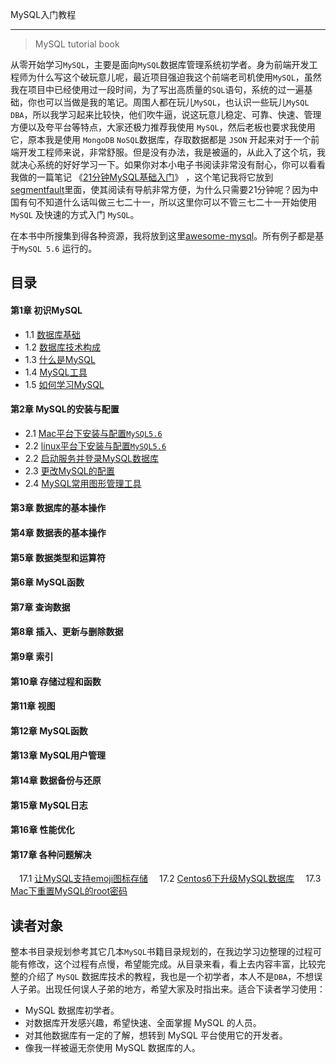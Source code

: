MySQL入门教程

--- 

> MySQL tutorial book

从零开始学习`MySQL`，主要是面向`MySQL`数据库管理系统初学者。身为前端开发工程师为什么写这个破玩意儿呢，最近项目强迫我这个前端老司机使用`MySQL`，虽然我在项目中已经使用过一段时间，为了写出高质量的`SQL`语句，系统的过一遍基础，你也可以当做是我的笔记。周围人都在玩儿`MySQL`，也认识一些玩儿`MySQL DBA`，所以我学习起来比较快，他们吹牛逼，说这玩意儿稳定、可靠、快速、管理方便以及夸平台等特点，大家还极力推荐我使用 `MySQL`，然后老板也要求我使用它，原本我是使用 `MongoDB` `NoSQL`数据库，存取数据都是 `JSON` 开起来对于一个前端开发工程师来说，非常舒服。但是没有办法，我是被逼的，从此入了这个坑，我就决心系统的好好学习一下。如果你对本小电子书阅读非常没有耐心，你可以看看我做的一篇笔记 《[21分钟MySQL基础入门](21-minutes-MySQL-basic-entry.md)》 ，这个笔记我将它放到[segmentfault](https://segmentfault.com/a/1190000006876419)里面，使其阅读有导航非常方便，为什么只需要21分钟呢？因为中国有句不知道什么话叫做三七二十一，所以这里你可以不管三七二十一开始使用 `MySQL` 及快速的方式入门 `MySQL`。

在本书中所搜集到得各种资源，我将放到这里[awesome-mysql](awesome-mysql.md)。所有例子都是基于`MySQL 5.6` 运行的。


## 目录

#### 第1章 初识MySQL

- 1.1 [数据库基础](#)
- 1.2 [数据库技术构成](#)
- 1.3 [什么是MySQL](#)
- 1.4 [MySQL工具](#)
- 1.5 [如何学习MySQL](#)

#### 第2章 MySQL的安装与配置

- 2.1 [Mac平台下安装与配置`MySQL5.6`](#)
- 2.2 [linux平台下安装与配置`MySQL5.6`](#)
- 2.2 [启动服务并登录MySQL数据库](#)
- 2.3 [更改MySQL的配置](#)
- 2.4 [MySQL常用图形管理工具](#)

#### 第3章 数据库的基本操作

#### 第4章 数据表的基本操作

#### 第5章 数据类型和运算符

#### 第6章 MySQL函数

#### 第7章 查询数据

#### 第8章 插入、更新与删除数据

#### 第9章 索引

#### 第10章 存储过程和函数

#### 第11章 视图

#### 第12章 MySQL函数

#### 第13章 MySQL用户管理

#### 第14章 数据备份与还原

#### 第15章 MySQL日志

#### 第16章 性能优化

#### 第17章 各种问题解决

　17.1 [让MySQL支持emoji图标存储](chapter17/1.1.md)
　17.2 [Centos6下升级MySQL数据库](chapter17/1.2.md)
　17.3 [Mac下重置MySQL的root密码](chapter17/1.3.md)

## 读者对象

整本书目录规划参考其它几本`MySQL`书籍目录规划的，在我边学习边整理的过程可能有修改，这个过程有点慢，希望能完成。从目录来看，看上去内容丰富，比较完整的介绍了 `MySQL` 数据库技术的教程，我也是一个初学者，本人不是`DBA`，不想误人子弟。出现任何误人子弟的地方，希望大家及时指出来。适合下读者学习使用：

- MySQL 数据库初学者。
- 对数据库开发感兴趣，希望快速、全面掌握 MySQL 的人员。
- 对其他数据库有一定的了解，想转到 MySQL 平台使用它的开发者。
- 像我一样被逼无奈使用 MySQL 数据库的人。